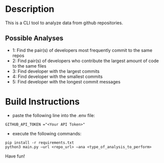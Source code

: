 # Description
This is a CLI tool to analyze data from github repositories.
## Possible Analyses
- 1: Find the pair(s) of developers most frequently commit to the same repos
- 2: Find pair(s) of developers who contribute the largest amount of code to the same files 
- 3: Find developer with the largest commits 
- 4: Find developer with the smallest commits 
- 5: Find developer with the longest commit messages
# Build Instructions
- paste the following line into the .env file:
```
GITHUB_API_TOKEN ="<Your API Token>"
```
- execute the following commands:
```
pip install -r requirements.txt
python3 main.py —url <repo_url> —ana <type_of_analysis_to_perform>
```

Have fun!

